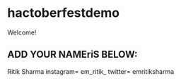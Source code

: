 # hactoberfestdemo
Welcome! 
## ADD YOUR NAMEriS BELOW:
Ritik Sharma
instagram= em_ritik_
twitter= emritiksharma

